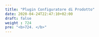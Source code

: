 ```yaml
---
title: "Plugin Configuratore di Prodotto"
date: 2020-04-24T22:47:10+02:00
draft: false
weight : 724
pre: "<b>724. </b>"
---
```



